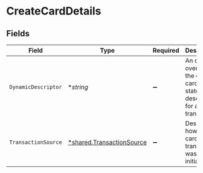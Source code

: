 # CreateCardDetails


## Fields

| Field                                                                         | Type                                                                          | Required                                                                      | Description                                                                   | Example                                                                       |
| ----------------------------------------------------------------------------- | ----------------------------------------------------------------------------- | ----------------------------------------------------------------------------- | ----------------------------------------------------------------------------- | ----------------------------------------------------------------------------- |
| `DynamicDescriptor`                                                           | **string*                                                                     | :heavy_minus_sign:                                                            | An optional override of the default card statement descriptor for a transfer. | WhlBdy *Yoga 11-12                                                            |
| `TransactionSource`                                                           | [*shared.TransactionSource](../../models/shared/transactionsource.md)         | :heavy_minus_sign:                                                            | Describes how the card transaction was initiated                              |                                                                               |
